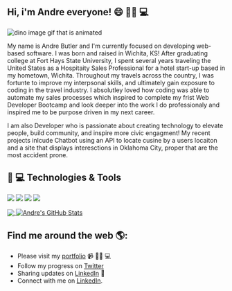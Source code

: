 ##   Hi, i'm Andre everyone! 😄 ✊🏿 💻

<img src="https://raw.githubusercontent.com/abutler6588/abutler6588/master/dino.gif" alt="dino image gif that is animated">

My name is Andre Butler and I'm currently focused on developing web-based software. I was born and raised in Wichita, KS! After graduating college at Fort Hays State University, I spent several years traveling the United States as a Hospitaity Sales Professional for a hotel start-up based in my hometown, Wichita. Throughout my travels across the country, I was fortunte to improve my interpsonal skills, and ultimately gain exposure to coding in the travel industry. I absolutley loved how coding was able to automate my sales processes which inspired to complete my frist Web Developer Bootcamp and look deeper into the work I do professionaly and inspired me to be purpose driven in my next career. 

I am also Developer who is passionate about creating technology to elevate people, build community, and inspire more civic engagment! My recent projects inlcude Chatbot using an API to locate cusine by a users locaiton and a site that displays interesctions in Oklahoma City, proper that are the most accident prone. 

## 🔧 💻 Technologies & Tools
![](https://img.shields.io/badge/OS-Mac-informational?style=flat&logo=apple&logoColor=white&color=1486bd)
![](https://img.shields.io/badge/Code-Python-informational?style=flat&logo=python&logoColor=white&color=ffbf4b)
![](https://img.shields.io/badge/Code-JavaScript-informational?style=flat&logo=javascript&logoColor=white&color=ffbf4b)
![](https://img.shields.io/badge/Tools-PostgreSQL-informational?style=flat&logo=postgresql&logoColor=white&color=2bbc8a)

<a href="https://github.com/abutler6588">
<img align="center" src="https://github-readme-stats.vercel.app/api/top-langs/?username=abutler6588&hide=html,css&html&title_color=ffffff&text_color=c9cacc&icon_color=2bbc8a&bg_color=1d1f21" />
</a>
<a href="https://github.com/abutler6588">
<img align="center" src="https://github-readme-stats.vercel.app/api?username=abutler6588&hide=stars,contribs&show_icons=true&line_height=27&count_private=true&title_color=ffffff&text_color=c9cacc&icon_color=2bbc8a&bg_color=1d1f21" alt="Andre's GitHub Stats" />
</a>

## Find me around the web 🌎: 

- Please visit my [portfolio](https://www.andrebutler.me) 📹 ✍🏾 💻
- Follow my progress on <a href="https://twitter.com/OK20171">Twitter</a>
- Sharing updates on <a href="https://www.linkedin.com/in/%F0%9F%AA%94-andre-butler-62aa387b/">LinkedIn</a> 💼
- Connect with me on [LinkedIn](https://www.linkedin.com/in/%F0%9F%AA%94-andre-butler-62aa387b/).

<!--
**abutler6588/abutler6588** is a ✨ _special_ ✨ repository because its `README.md` (this file) appears on your GitHub profile.
